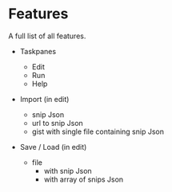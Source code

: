 # Features

A full list of all features.

- Taskpanes
    - Edit
    - Run
    - Help

- Import (in edit)
    - snip Json
    - url to snip Json
    - gist with single file containing snip Json

- Save / Load (in edit)
    - file
        - with snip Json
        - with array of snips Json
